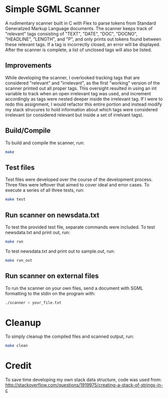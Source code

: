 # Simple SGML Scanner
A rudimentary scanner built in C with Flex to parse tokens from Standard Generalized Markup Language documents. The scanner keeps track of "relevant" tags consisting of "TEXT", "DATE", "DOC", "DOCNO", "HEADLINE", "LENGTH", and "P", and only prints out tokens found between these relevant tags. If a tag is incorrectly closed, an error will be displayed. After the scanner is complete, a list of unclosed tags will also be listed.
## Improvements
While developing the scanner, I overlooked tracking tags that are considered "relevant" and "irrelevant", as the first "working" version of the scanner printed out all proper tags. This oversight resulted in using an int variable to track when an open irrelevant tag was used, and increment accordingly as tags were nested deeper inside the irrelevant tag. If I were to redo this assignment, I would refactor this entire portion and instead modify my stack strucures to hold information about which tags were considered irrelevant (or considered relevant but inside a set of irrelvant tags).
## Build/Compile
To build and compile the scanner, run:
```sh
make
```
## Test files
Test files were developed over the course of the development process. Three files were leftover that aimed to cover ideal and error cases. To execute a series of all three tests, run:
```sh
make test
```
## Run scanner on newsdata.txt
To test the provided test file, separate commands were included. To test newsdata.txt and print out, run:
```sh
make run
```
To test newsdata.txt and print out to sample.out, run:
```sh
make run_out
```
## Run scanner on external files
To run the scanner on your own files, send a document with SGML formatting to the stdin on the program with:
```sh
./scanner < your_file.txt
```
# Cleanup
To simply cleanup the compiled files and scanned output, run:
```sh
make clean
```
# Credit
To save time developing my own stack data structure, code was used from:
http://stackoverflow.com/questions/1919975/creating-a-stack-of-strings-in-c